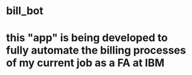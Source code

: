 # bill_bot
# this "app" is being developed to fully automate the billing processes of my current job as a FA at IBM
